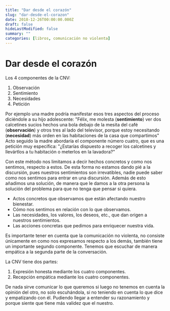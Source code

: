 ```yaml
---
title: "Dar desde el corazón"
slug: "dar-desde-el-corazon"
date: 2018-12-26T00:00:00.000Z
draft: false
hideLastModified: false
summary: ""
categories: [libros, comunicación no violenta]
---
```


Dar desde el corazón
================================================================================

  Los 4 componentes de la CNV:
  1. Observación
  2. Sentimiento
  3. Necesidades
  4. Petición

  Por ejemplo una madre podría manifestar esos tres aspectos del proceso
  diciéndole a su hijo adolescente: "Félix, me molesta (__sentimiento__) ver dos
  calcetines sucios hechos una bola debajo de la mesita del café
  (__observación__) y otros tres al lado del televisor, porque estoy necesitando
  (__necesidad__) más orden en las habitaciones de la casa
  que compartimos" Acto seguido la madre abordaría el componente número cuatro,
  que es una petición muy específica: "¿Estarías dispuesto a recoger los
  calcetines y llevártlos a tu habitación o meterlos en la lavadora?"

  Con este método nos limitamos a decir hechos concretos y como nos sentimos,
  respecto a estos. De esta forma no estamos dando pié a la discursión, pues
  nuestros sentimientos son irrevatibles, nadie puede saber como nos sentimos
  para entrar en una discursión. Además de esto añadimos una solución, de manera
  que le damos a la otra persona la solución del problema para que no tenga que
  pensar si quiera.

  - Actos concretos que observamos que están afectando nuestro bienestar.
  - Cómo nos sentimos en relación con lo que observamos.
  - Las necesidades, los valores, los deseos, etc., que dan origen a nuestros
  sentimientos.
  - Las acciones concretas que pedimos para enriquecer nuestra vida.

  Es importante tener en cuenta que la comunicación no violenta, no consiste
  únicamente en como nos expresamos respecto a los demás, también tiene un
  importante segundo componente. Tenemos que escuchar de manera empática a la
  segunda parte de la conversación.

  La CNV tiene dos partes:
  1. Expresión honesta mediante los cuatro componentes.
  2. Recepción empática mediante los cuatro componentes.

  De nada sirve comunicar lo que queremos si luego no tenemos en cuenta la
  opinión del otro, no solo escuhándola, si no teniendo en cuenta lo que dice y
  empatizando con él. Pudiendo llegar a entender su razonamiento y porque siente
  que tiene más validez que el nuestro.

